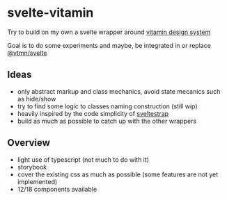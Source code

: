# svelte-vitamin

Try to build on my own a svelte wrapper around [vitamin design system](https://www.decathlon.design/)

Goal is to do some experiments and maybe, be integrated in or replace [@vtmn/svelte](https://www.decathlon.design/726f8c765/p/41193f-ui-libraries/t/23bddb)

## Ideas

- only abstract markup and class mechanics, avoid state mecanics such as hide/show
- try to find some logic to classes naming construction (still wip)
- heavily inspired by the code simplicity of [sveltestrap](https://github.com/bestguy/sveltestrap)
- build as much as possible to catch up with the other wrappers

## Overview

- light use of typescript (not much to do with it)
- storybook
- cover the existing css as much as possible (some features are not yet implemented)
- 12/18 components available
